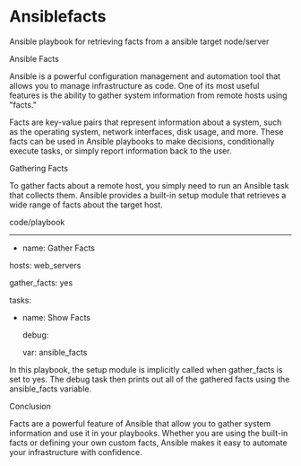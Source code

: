 # Ansiblefacts
Ansible playbook for retrieving facts from a ansible target node/server

Ansible Facts

Ansible is a powerful configuration management and automation tool that allows you to manage infrastructure as code. One of its most useful features is the ability to gather system information from remote hosts using "facts."

Facts are key-value pairs that represent information about a system, such as the operating system, network interfaces, disk usage, and more. These facts can be used in Ansible playbooks to make decisions, conditionally execute tasks, or simply report information back to the user.


Gathering Facts

To gather facts about a remote host, you simply need to run an Ansible task that collects them. Ansible provides a built-in setup module that retrieves a wide range of facts about the target host.

code/playbook


---
- name: Gather Facts
 
 hosts: web_servers
 
 gather_facts: yes
 
 tasks:
   
   - name: Show Facts
    
     debug:
        
        var: ansible_facts



In this playbook, the setup module is implicitly called when gather_facts is set to yes. The debug task then prints out all of the gathered facts using the ansible_facts variable.


Conclusion

Facts are a powerful feature of Ansible that allow you to gather system information and use it in your playbooks. Whether you are using the built-in facts or defining your own custom facts, Ansible makes it easy to automate your infrastructure with confidence.

